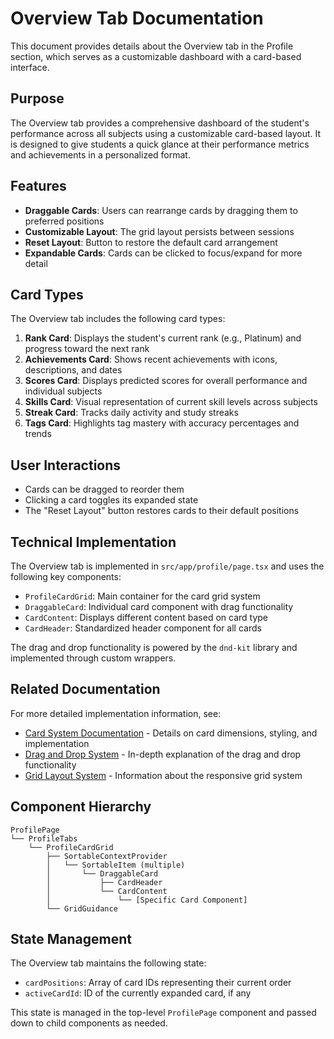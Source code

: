 # Overview Tab Documentation

This document provides details about the Overview tab in the Profile section, which serves as a customizable dashboard with a card-based interface.

## Purpose

The Overview tab provides a comprehensive dashboard of the student's performance across all subjects using a customizable card-based layout. It is designed to give students a quick glance at their performance metrics and achievements in a personalized format.

## Features

- **Draggable Cards**: Users can rearrange cards by dragging them to preferred positions
- **Customizable Layout**: The grid layout persists between sessions
- **Reset Layout**: Button to restore the default card arrangement
- **Expandable Cards**: Cards can be clicked to focus/expand for more detail

## Card Types

The Overview tab includes the following card types:

1. **Rank Card**: Displays the student's current rank (e.g., Platinum) and progress toward the next rank
2. **Achievements Card**: Shows recent achievements with icons, descriptions, and dates
3. **Scores Card**: Displays predicted scores for overall performance and individual subjects
4. **Skills Card**: Visual representation of current skill levels across subjects
5. **Streak Card**: Tracks daily activity and study streaks
6. **Tags Card**: Highlights tag mastery with accuracy percentages and trends

## User Interactions

- Cards can be dragged to reorder them
- Clicking a card toggles its expanded state
- The "Reset Layout" button restores cards to their default positions

## Technical Implementation

The Overview tab is implemented in `src/app/profile/page.tsx` and uses the following key components:

- `ProfileCardGrid`: Main container for the card grid system
- `DraggableCard`: Individual card component with drag functionality
- `CardContent`: Displays different content based on card type
- `CardHeader`: Standardized header component for all cards

The drag and drop functionality is powered by the `dnd-kit` library and implemented through custom wrappers.

## Related Documentation

For more detailed implementation information, see:

- [Card System Documentation](./card-system.md) - Details on card dimensions, styling, and implementation
- [Drag and Drop System](./drag-and-drop.md) - In-depth explanation of the drag and drop functionality
- [Grid Layout System](./grid-layout.md) - Information about the responsive grid system

## Component Hierarchy

```
ProfilePage
└── ProfileTabs
    └── ProfileCardGrid
        ├── SortableContextProvider
        │   └── SortableItem (multiple)
        │       └── DraggableCard
        │           ├── CardHeader
        │           └── CardContent
        │               └── [Specific Card Component]
        └── GridGuidance
```

## State Management

The Overview tab maintains the following state:

- `cardPositions`: Array of card IDs representing their current order
- `activeCardId`: ID of the currently expanded card, if any

This state is managed in the top-level `ProfilePage` component and passed down to child components as needed.
